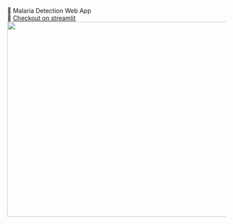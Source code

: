 👋 Malaria Detection Web App
<br> 
👀 [Checkout on streamlit](https://share.streamlit.io/mazqoty/malaria_detection/main/app.py)
<br>
<img src="https://i.imgur.com/KJfXN94.png" width="900px" height=450px/>
